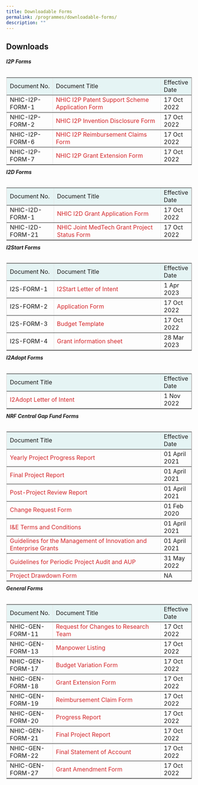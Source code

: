 ```yaml
---
title: Downloadable Forms
permalink: /programmes/downloadable-forms/
description: ""
---
```

Downloads
---------

##### I2P Forms

<table style="max-width: 100%; background-color: transparent; border-collapse: collapse; border-spacing: 0px; padding: 0px; margin: 10px 0px; width: 855.094px; border-width: 1px; border-color: rgb(229, 229, 229); float: left;" cellpadding="10" border="1"><tbody><tr style="background-color: rgb(229, 244, 244);"><td style="width: 149.25px;">Document No.</td><td style="width: 490.688px;">Document Title</td><td>Effective Date</td></tr><tr><td>NHIC-I2P-FORM-1</td><td><a style="color: rgb(211, 38, 42); text-decoration: none; outline: none;" target="_blank" href="https://nhic.sg/web/images/NHIC/documents/I2P/NHIC-I2P-1_I2P_Application_Form_v16.0.docx">NHIC I2P Patent Support Scheme Application Form</a></td><td>17 Oct 2022</td></tr><tr><td>NHIC-I2P-FORM-2</td><td><a style="color: rgb(211, 38, 42); text-decoration: none; outline: none;" target="_blank" href="https://nhic.sg/web/images/NHIC/documents/I2P/NHIC-I2P-2_I2P_Invention_Disclosure_Form_v4.0.docx">NHIC I2P Invention Disclosure Form</a></td><td>17 Oct 2022</td></tr><tr><td>NHIC-I2P-FORM-6</td><td><a style="color: rgb(211, 38, 42); text-decoration: none; outline: none;" target="_blank" href="https://nhic.sg/web/images/NHIC/documents/I2P/NHIC-I2P-6_NHIC_I2P_Reimbursement_Claims_Form_v15.0.xlsx">NHIC I2P Reimbursement Claims Form</a></td><td>17 Oct 2022</td></tr><tr><td>NHIC-I2P-FORM-7</td><td><a style="color: rgb(211, 38, 42); text-decoration: none; outline: none;" target="_blank" href="https://nhic.sg/web/images/NHIC/documents/I2P/NHIC-I2P-7_Grant_Extension_Form_v14.0.docx">NHIC I2P Grant Extension Form</a></td><td>17 Oct 2022</td></tr></tbody></table>

##### I2D Forms

<table style="max-width: 100%; background-color: transparent; border-collapse: collapse; border-spacing: 0px; padding: 0px; margin: 10px 0px; width: 855.094px; border-width: 1px; border-color: rgb(229, 229, 229); float: left;" cellpadding="10" border="1"><tbody><tr style="background-color: rgb(229, 244, 244);"><td style="width: 149.25px;">Document No.</td><td style="width: 490.688px;">Document Title</td><td>Effective Date</td></tr><tr><td>NHIC-I2D-FORM-1</td><td><a style="color: rgb(211, 38, 42); text-decoration: none; outline: none;" target="_blank" href="https://nhic.sg/web/images/NHIC/documents/I2D/NHIC-I2D-1_I2D_Grant_Application_Form_v18.0.docx">NHIC I2D Grant Application Form</a></td><td>17 Oct 2022</td></tr><tr><td>NHIC-I2D-FORM-21</td><td><a style="color: rgb(211, 38, 42); text-decoration: none; outline: none;" target="_blank" href="https://nhic.sg/web/images/NHIC/documents/I2D/NHIC-I2D-Form-21_NHIC_Joint_MedTech_Grant_Project_Status_Form_V5.0.docx">NHIC Joint MedTech Grant Project Status Form</a></td><td>17 Oct 2022</td></tr></tbody></table>

##### I2Start Forms

<table style="max-width: 100%; background-color: transparent; border-collapse: collapse; border-spacing: 0px; padding: 0px; margin: 10px 0px; width: 855.094px; border-width: 1px; border-color: rgb(229, 229, 229); float: left;" cellpadding="10" border="1"><tbody><tr style="background-color: rgb(229, 244, 244);"><td style="width: 149.25px;">Document No.</td><td style="width: 490.688px;">Document Title</td><td>Effective Date</td></tr><tr><td>I2S-FORM-1</td><td><a style="color: rgb(211, 38, 42); text-decoration: none; outline: none;" target="_blank" href="https://nhic.sg/web/images/NHIC/documents/I2Start/I2S-1_Letter-of-Intent-v6.0.docx">I2Start Letter of Intent</a></td><td>1 Apr 2023</td></tr><tr><td>I2S-FORM-2</td><td><a style="color: rgb(211, 38, 42); text-decoration: none; outline: none;" target="_blank" href="https://nhic.sg/web/images/NHIC/documents/I2Start/I2S-2_Application_Form_v5.0.docx">Application Form</a></td><td>17 Oct 2022</td></tr><tr><td>I2S-FORM-3</td><td><a style="color: rgb(211, 38, 42); text-decoration: none; outline: none;" target="_blank" href="https://nhic.sg/web/images/NHIC/documents/I2Start/I2S-3_Budget_Template_v3.0.xlsx">Budget Template</a></td><td>17 Oct 2022</td></tr><tr><td>I2S-FORM-4</td><td><a style="color: rgb(211, 38, 42); text-decoration: none; outline: none;" target="_blank" href="https://nhic.sg/web/images/NHIC/documents/I2Start/Innovation_to_Startup_I2START_grant_information_sheet.pdf">Grant information sheet</a></td><td>28 Mar 2023</td></tr></tbody></table>

##### I2Adopt Forms

<table style="max-width: 100%; background-color: transparent; border-collapse: collapse; border-spacing: 0px; padding: 0px; margin: 10px 0px; width: 855.094px; border-width: 1px; border-color: rgb(229, 229, 229); float: left;" cellpadding="10" border="1"><tbody><tr style="background-color: rgb(229, 244, 244);"><td style="width: 661.406px;">Document Title</td><td>Effective Date</td></tr><tr><td><a style="color: rgb(211, 38, 42); text-decoration: none; outline: none;" target="_blank" href="https://nhic.sg/web/images/NHIC/documents/I2Adopt/I2Adopt_Letter_of_Intent_Template_Nov_2022.pptx">I2Adopt Letter of Intent</a></td><td>1 Nov 2022</td></tr></tbody></table>

##### NRF Central Gap Fund Forms

<table style="max-width: 100%; background-color: transparent; border-collapse: collapse; border-spacing: 0px; padding: 0px; margin: 10px 0px; width: 855.094px; border-width: 1px; border-color: rgb(229, 229, 229); float: left;" cellpadding="10" border="1"><tbody><tr style="background-color: rgb(229, 244, 244);"><td style="width: 661.406px;">Document Title</td><td>Effective Date</td></tr><tr><td><a style="color: rgb(211, 38, 42); text-decoration: none; outline: none;" target="_blank" href="https://nhic.sg/web/images/NHIC/documents/NRFCentralGap/Central_Gap_Fund_Yearly_Progress_Reports_v3.0.docx">Yearly Project Progress Report</a></td><td>01 April 2021</td></tr><tr><td><a style="color: rgb(211, 38, 42); text-decoration: none; outline: none;" target="_blank" href="https://nhic.sg/web/images/NHIC/documents/NRFCentralGap/Central_Gap_Fund_Final_Progress_Reports_v3.0.docx">Final Project Report</a></td><td>01 April 2021</td></tr><tr><td><a style="color: rgb(211, 38, 42); text-decoration: none; outline: none;" target="_blank" href="https://nhic.sg/web/images/NHIC/documents/NRFCentralGap/Central_Gap_Fund_Post_Progress_Reports_v3.0.docx">Post-Project Review Report</a></td><td>01 April 2021</td></tr><tr><td><a style="color: rgb(211, 38, 42); text-decoration: none; outline: none;" target="_blank" href="https://nhic.sg/web/images/NHIC/documents/NRFCentralGap/Change_Request_Form_v1.0_1.docx">Change Request Form</a></td><td>01 Feb 2020</td></tr><tr><td><a style="color: rgb(211, 38, 42); text-decoration: none; outline: none;" target="_blank" href="https://nhic.sg/web/images/NHIC/documents/NRFCentralGap/IE_Terms_and_Conditions_V3.pdf">I&amp;E Terms and Conditions</a></td><td>01 April 2021</td></tr><tr><td><a style="color: rgb(211, 38, 42); text-decoration: none; outline: none;" target="_blank" href="https://nhic.sg/web/images/NHIC/documents/NRFCentralGap/Guidelines_for_the_Management_of_Innovation_and_Enterprise_Grants_V3.pdf">Guidelines for the Management of Innovation and Enterprise Grants</a></td><td>01 April 2021</td></tr><tr><td><a style="color: rgb(211, 38, 42); text-decoration: none; outline: none;" target="_blank" href="https://nhic.sg/web/images/NHIC/documents/NRFCentralGap/NRF-Project_AUP.pdf">Guidelines for Periodic Project Audit and AUP</a></td><td>31 May 2022</td></tr><tr><td><a style="color: rgb(211, 38, 42); text-decoration: none; outline: none;" target="_blank" href="https://nhic.sg/web/images/NHIC/documents/NRFCentralGap/Project_Drawdown_Form-17June2022.xlsx">Project Drawdown Form</a></td><td>NA</td></tr></tbody></table>

##### General Forms

<table style="max-width: 100%; background-color: transparent; border-collapse: collapse; border-spacing: 0px; padding: 0px; margin: 10px 0px 5px; width: 855.094px; border-width: 1px; border-color: rgb(229, 229, 229); float: left;" cellpadding="10" border="1"><tbody><tr style="background-color: rgb(229, 244, 244);"><td style="width: 149.25px;">Document No.</td><td style="width: 490.688px;">Document Title</td><td>Effective Date</td></tr><tr><td>NHIC-GEN-FORM-11</td><td><a style="color: rgb(211, 38, 42); text-decoration: none; outline: none;" target="_blank" href="https://nhic.sg/web/images/NHIC/documents/General/NHIC-GEN-11_Request_for_Changes_to_Research_Team_v8.0.docx">Request for Changes to Research Team</a></td><td>17 Oct 2022</td></tr><tr><td>NHIC-GEN-FORM-13</td><td><a style="color: rgb(211, 38, 42); text-decoration: none; outline: none;" target="_blank" href="https://nhic.sg/web/images/NHIC/documents/General/NHIC-GEN-13_Manpower_Listing_v3.0.xlsx">Manpower Listing</a></td><td>17 Oct 2022</td></tr><tr><td>NHIC-GEN-FORM-17</td><td><a style="color: rgb(211, 38, 42); text-decoration: none; outline: none;" target="_blank" href="https://nhic.sg/web/images/NHIC/documents/General/NHIC-GEN-17_Budget_Variation_Form_V9.0.docx">Budget Variation Form</a></td><td>17 Oct 2022</td></tr><tr><td>NHIC-GEN-FORM-18</td><td><a style="color: rgb(211, 38, 42); text-decoration: none; outline: none;" target="_blank" href="https://nhic.sg/web/images/NHIC/documents/General/NHIC-GEN-18_Grant_Extension_Form_v7.0.docx">Grant Extension Form</a></td><td>17 Oct 2022</td></tr><tr><td>NHIC-GEN-FORM-19</td><td><a style="color: rgb(211, 38, 42); text-decoration: none; outline: none;" target="_blank" href="https://nhic.sg/web/images/NHIC/documents/General/NHIC-GEN-19_Reimbursement_Claim_Form_v10.0.xlsx">Reimbursement Claim Form</a></td><td>17 Oct 2022</td></tr><tr><td>NHIC-GEN-FORM-20</td><td><a style="color: rgb(211, 38, 42); text-decoration: none; outline: none;" target="_blank" href="https://nhic.sg/web/images/NHIC/documents/General/NHIC-GEN-20_Progress_Report_v10.0.doc">Progress Report</a></td><td>17 Oct 2022</td></tr><tr><td>NHIC-GEN-FORM-21</td><td><a style="color: rgb(211, 38, 42); text-decoration: none; outline: none;" target="_blank" href="https://nhic.sg/web/images/NHIC/documents/General/NHIC-GEN-21_Final_Project_Report_v8.0.doc">Final Project Report</a></td><td>17 Oct 2022</td></tr><tr><td>NHIC-GEN-FORM-22</td><td><a style="color: rgb(211, 38, 42); text-decoration: none; outline: none;" target="_blank" href="https://nhic.sg/web/images/NHIC/documents/General/NHIC-GEN-22_Final_Statement_of_Account_v5.0.docx">Final Statement of Account</a></td><td>17 Oct 2022</td></tr><tr><td>NHIC-GEN-FORM-27</td><td><a style="color: rgb(211, 38, 42); text-decoration: none; outline: none;" target="_blank" href="https://nhic.sg/web/images/NHIC/documents/General/NHIC-GEN-27_Grant_Amendment_Form_v5.0.docx">Grant Amendment Form</a></td><td>17 Oct 2022</td></tr></tbody></table>